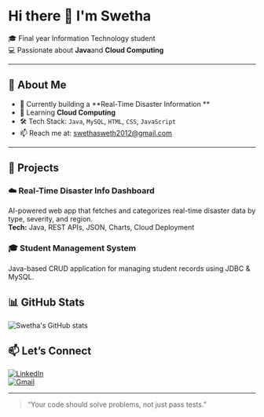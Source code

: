 # Hi there 👋 I'm Swetha

🎓 Final year Information Technology student  
💻 Passionate about **Java**and **Cloud Computing**

---

## 🚀 About Me

- 🔭 Currently building a **Real-Time Disaster Information **
- 🌱 Learning **Cloud Computing** 
- 🛠️ Tech Stack: `Java`, `MySQL`, `HTML`, `CSS`, `JavaScript`
- 📫 Reach me at: swethasweth2012@gmail.com

---

## 💼 Projects

### ☁️ Real-Time Disaster Info Dashboard  
AI-powered web app that fetches and categorizes real-time disaster data by type, severity, and region.  
**Tech:** Java, REST APIs, JSON, Charts, Cloud Deployment

### 🎓 Student Management System  
Java-based CRUD application for managing student records using JDBC & MySQL.


## 📊 GitHub Stats

![Swetha's GitHub stats](https://github-readme-stats.vercel.app/api?username=swetha201204&show_icons=true&theme=default)


## 📫 Let’s Connect

[![LinkedIn](https://img.shields.io/badge/LinkedIn-blue?style=flat&logo=linkedin)](https://www.linkedin.com/in/swetha-s1306)  
[![Gmail](https://img.shields.io/badge/Email-D14836?style=flat&logo=gmail&logoColor=white)](mailto:swethasweth2012@gmail.com)

---

> “Your code should solve problems, not just pass tests.”

